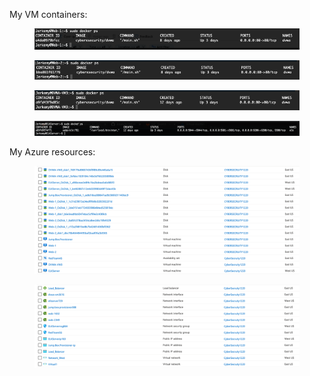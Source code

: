 
My VM containers:
<figure><img src="/screenshots/Web-1 container.png"><figcaption></figcaption></figure>
<figure><img src="/screenshots/Web-2 container.png"><figcaption></figcaption></figure>
<figure><img src="/screenshots/DVWA-VM3 container.png"><figcaption></figcaption></figure>
<figure><img src="/screenshots/Elk Server container.png"><figcaption></figcaption></figure>

My Azure resources:
<figure><img src="/screenshots/Resources 1.png"><figcaption></figcaption></figure>
<figure><img src="/screenshots/Resources 2.png"><figcaption></figcaption></figure>
